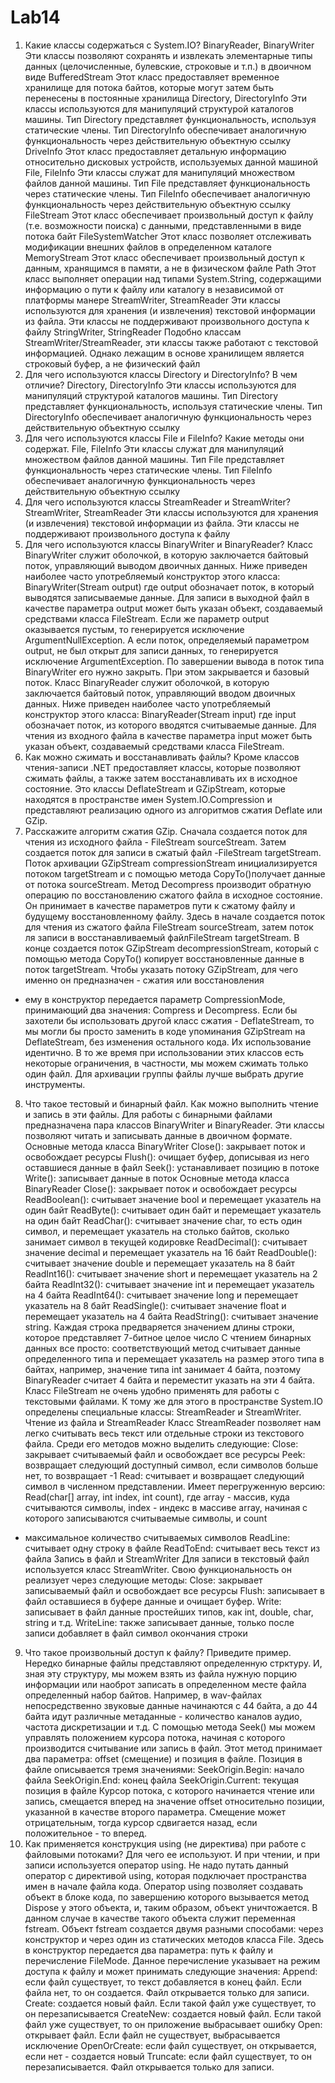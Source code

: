 # Lab14
1. Какие классы содержаться с System.IO?
BinaryReader, BinaryWriter
Эти классы позволяют сохранять и извлекать элементарные типы данных (целочисленные,
булевские, строковые и т.п.) в двоичном виде
BufferedStream
Этот класс предоставляет временное хранилище для потока байтов, которые могут затем быть
перенесены в постоянные хранилища
Directory, DirectoryInfo
Эти классы используются для манипуляций структурой каталогов машины. Тип Directory
представляет функциональность, используя статические члены. Тип DirectoryInfo обеспечивает
аналогичную функциональность через действительную объектную ссылку
DriveInfo
Этот класс предоставляет детальную информацию относительно дисковых устройств,
используемых данной машиной
File, FileInfo
Эти классы служат для манипуляций множеством файлов данной машины. Тип File представляет
функциональность через статические члены. Тип FileInfo обеспечивает аналогичную функциональность
через действительную объектную ссылку
FileStream
Этот класс обеспечивает произвольный доступ к файлу (т.е. возможности поиска) с данными,
представленными в виде потока байт
FileSystemWatcher
Этот класс позволяет отслеживать модификации внешних файлов в определенном каталоге
MemoryStream
Этот класс обеспечивает произвольный доступ к данным, хранящимся в памяти, а не в физическом
файле
Path
Этот класс выполняет операции над типами System.String, содержащими информацию о пути к
файлу или каталогу в независимой от платформы манере
StreamWriter, StreamReader
Эти классы используются для хранения (и извлечения) текстовой информации из файла. Эти
классы не поддерживают произвольного доступа к файлу
StringWriter, StringReader
Подобно классам StreamWriter/StreamReader, эти классы также работают с текстовой
информацией. Однако лежащим в основе хранилищем является строковый буфер, а не физический файл
2. Для чего используются классы Directory и DirectoryInfo? В чем отличие?
Directory, DirectoryInfo
Эти классы используются для манипуляций структурой каталогов машины. Тип Directory
представляет функциональность, используя статические члены. Тип DirectoryInfo обеспечивает
аналогичную функциональность через действительную объектную ссылку
3. Для чего используются классы File и FileInfo? Какие методы они содержат.
File, FileInfo
Эти классы служат для манипуляций множеством файлов данной машины. Тип File представляет
функциональность через статические члены. Тип FileInfo обеспечивает аналогичную функциональность
через действительную объектную ссылку
4. Для чего используются классы StreamReader и StreamWriter?
StreamWriter, StreamReader
Эти классы используются для хранения (и извлечения) текстовой информации из файла. Эти
классы не поддерживают произвольного доступа к файлу
5. Для чего используются классы BinaryWriter и BinaryReader?
Класс BinaryWriter служит оболочкой, в которую заключается байтовый поток, управляющий
выводом двоичных данных. Ниже приведен наиболее часто употребляемый конструктор этого класса:
BinaryWriter(Stream output)
где output обозначает поток, в который выводятся записываемые данные. Для записи в выходной
файл в качестве параметра output может быть указан объект, создаваемый средствами класса FileStream.
Если же параметр output оказывается пустым, то генерируется исключение ArgumentNullException. А
если поток, определяемый параметром output, не был открыт для записи данных, то генерируется
исключение ArgumentException. По завершении вывода в поток типа BinaryWriter его нужно закрыть.
При этом закрывается и базовый поток.
Класс BinaryReader служит оболочкой, в которую заключается байтовый поток, управляющий
вводом двоичных данных. Ниже приведен наиболее часто употребляемый конструктор этого класса:
BinaryReader(Stream input)
где input обозначает поток, из которого вводятся считываемые данные. Для чтения из входного
файла в качестве параметра input может быть указан объект, создаваемый средствами класса FileStream.
6. Как можно сжимать и восстанавливать файлы?
Кроме классов чтения-записи .NET предоставляет классы, которые позволяют сжимать файлы, а
также затем восстанавливать их в исходное состояние.
Это классы DeflateStream и GZipStream, которые находятся в пространстве
имен System.IO.Compression и представляют реализацию одного из алгоритмов сжатия Deflate или
GZip.
7. Расскажите алгоритм сжатия GZip.
Сначала создается поток для чтения из исходного файла - FileStream sourceStream. Затем создается
поток для записи в сжатый файл -FileStream targetStream. Поток архивации GZipStream
compressionStream инициализируется потоком targetStream и с помощью метода CopyTo()получает
данные от потока sourceStream.
Метод Decompress производит обратную операцию по восстановлению сжатого файла в исходное
состояние. Он принимает в качестве параметров пути к сжатому файлу и будущему восстановленному
файлу.
Здесь в начале создается поток для чтения из сжатого файла FileStream sourceStream, затем поток
ля записи в восстанавливаемый файлFileStream targetStream. В конце создается поток GZipStream
decompressionStream, который с помощью метода CopyTo() копирует восстановленные данные в поток
targetStream.
Чтобы указать потоку GZipStream, для чего именно он предназначен - сжатия или восстановления
- ему в конструктор передается параметр CompressionMode, принимающий два значения: Compress и
Decompress.
Если бы захотели бы использовать другой класс сжатия - DeflateStream, то мы могли бы просто
заменить в коде упоминания GZipStream на DeflateStream, без изменения остального кода. Их
использование идентично.
В то же время при использовании этих классов есть некоторые ограничения, в частности, мы
можем сжимать только один файл. Для архивации группы файлы лучше выбрать другие инструменты.
8. Что такое тестовый и бинарный файл. Как можно выполнить чтение и запись в эти файлы.
Для работы с бинарными файлами предназначена пара классов BinaryWriter и BinaryReader. Эти
классы позволяют читать и записывать данные в двоичном формате.
Основные метода класса BinaryWriter
Close(): закрывает поток и освобождает ресурсы
Flush(): очищает буфер, дописывая из него оставшиеся данные в файл
Seek(): устанавливает позицию в потоке
Write(): записывает данные в поток
Основные метода класса BinaryReader
Close(): закрывает поток и освобождает ресурсы
ReadBoolean(): считывает значение bool и перемещает указатель на один байт
ReadByte(): считывает один байт и перемещает указатель на один байт
ReadChar(): считывает значение char, то есть один символ, и перемещает указатель на столько
байтов, сколько занимает символ в текущей кодировке
ReadDecimal(): считывает значение decimal и перемещает указатель на 16 байт
ReadDouble(): считывает значение double и перемещает указатель на 8 байт
ReadInt16(): считывает значение short и перемещает указатель на 2 байта
ReadInt32(): считывает значение int и перемещает указатель на 4 байта
ReadInt64(): считывает значение long и перемещает указатель на 8 байт
ReadSingle(): считывает значение float и перемещает указатель на 4 байта
ReadString(): считывает значение string. Каждая строка предваряется значением длины строки,
которое представляет 7-битное целое число
С чтением бинарных данных все просто: соответствующий метод считывает данные
определенного типа и перемещает указатель на размер этого типа в байтах, например, значение типа int
занимает 4 байта, поэтому BinaryReader считает 4 байта и переместит указать на эти 4 байта.
Класс FileStream не очень удобно применять для работы с текстовыми файлами. К тому же для
этого в пространстве System.IO определены специальные классы: StreamReader и StreamWriter.
Чтение из файла и StreamReader
Класс StreamReader позволяет нам легко считывать весь текст или отдельные строки из текстового
файла. Среди его методов можно выделить следующие:
Close: закрывает считываемый файл и освобождает все ресурсы
Peek: возвращает следующий доступный символ, если символов больше нет, то возвращает -1
Read: считывает и возвращает следующий символ в численном представлении. Имеет
перегруженную версию: Read(char[] array, int index, int count), где array - массив, куда считываются
символы, index - индекс в массиве array, начиная с которого записываются считываемые символы, и count
- максимальное количество считываемых символов
ReadLine: считывает одну строку в файле
ReadToEnd: считывает весь текст из файла
Запись в файл и StreamWriter
Для записи в текстовый файл используется класс StreamWriter. Свою функциональность он
реализует через следующие методы:
Close: закрывает записываемый файл и освобождает все ресурсы
Flush: записывает в файл оставшиеся в буфере данные и очищает буфер.
Write: записывает в файл данные простейших типов, как int, double, char, string и т.д.
WriteLine: также записывает данные, только после записи добавляет в файл символ окончания
строки
9. Что такое произвольный доступ к файлу? Приведите пример.
Нередко бинарные файлы представляют определенную стрктуру. И, зная эту структуру, мы можем
взять из файла нужную порцию информации или наоброт записать в определенном месте файла
определенный набор байтов. Например, в wav-файлах непосредственно звуковые данные начинаются с
44 байта, а до 44 байта идут различные метаданные - количество каналов аудио, частота дискретизации и
т.д.
С помощью метода Seek() мы можем управлять положением курсора потока, начиная с которого
производится считывание или запись в файл. Этот метод принимает два параметра: offset (смещение) и
позиция в файле. Позиция в файле описывается тремя значениями:
SeekOrigin.Begin: начало файла
SeekOrigin.End: конец файла
SeekOrigin.Current: текущая позиция в файле
Курсор потока, с которого начинается чтение или запись, смещается вперед на значение offset
относительно позиции, указанной в качестве второго параметра. Смещение может отрицательным, тогда
курсор сдвигается назад, если положительное - то вперед.
10. Как применяется конструкция using (не директива) при работе с файловыми потоками? Для
чего ее используют.
И при чтении, и при записи используется оператор using. Не надо путать данный оператор с
директивой using, которая подключает пространства имен в начале файла кода. Оператор using позволяет
создавать объект в блоке кода, по завершению которого вызывается метод Dispose у этого объекта, и,
таким образом, объект уничтожается. В данном случае в качестве такого объекта служит
переменная fstream.
Объект fstream создается двумя разными способами: через конструктор и через один из
статических методов класса File.
Здесь в конструктор передается два параметра: путь к файлу и перечисление FileMode. Данное
перечисление указывает на режим доступа к файлу и может принимать следующие значения:
Append: если файл существует, то текст добавляется в конец файл. Если файла нет, то он
создается. Файл открывается только для записи.
Create: создается новый файл. Если такой файл уже существует, то он перезаписывается
CreateNew: создается новый файл. Если такой файл уже существует, то он приложение
выбрасывает ошибку
Open: открывает файл. Если файл не существует, выбрасывается исключение
OpenOrCreate: если файл существует, он открывается, если нет - создается новый
Truncate: если файл существует, то он перезаписывается. Файл открывается только для записи.
